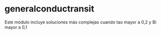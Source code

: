 # generalconductransit
Este módulo incluye soluciones más complejas cuando tao mayor a 0,2 y Bi mayor a 0,1
